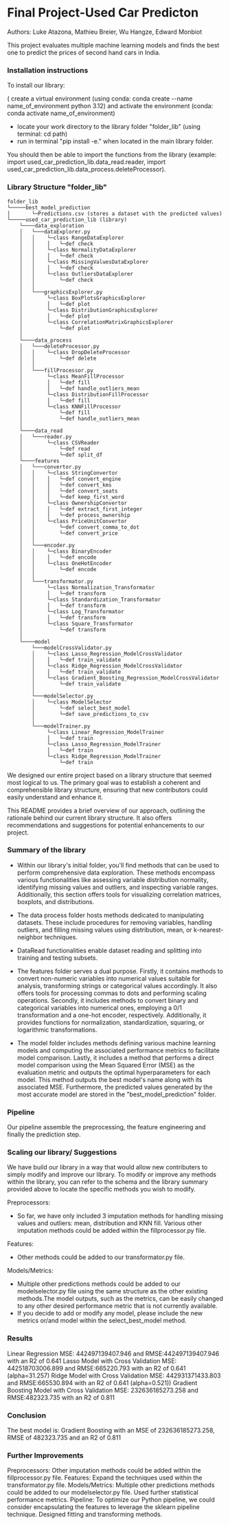 # Final Project-Used Car Predicton
Authors: Luke Atazona, Mathieu Breier, Wu Hangze, Edward Monbiot

This project evaluates multiple machine learning models and finds the best one to predict the prices of second hand cars in India. 

### Installation instructions

To install our library:

( create a virtual environment (using conda: conda create --name name_of_environment python 3.12) and activate the environment (conda: conda activate name_of_environment)
- locate your work directory to the library folder "folder_lib" (using terminal: cd path)
- run in terminal "pip install -e." when located in the main library folder.

You should then be able to import the functions from the library (example: import used_car_prediction_lib.data_read.reader, import used_car_prediction_lib.data_process.deleteProcessor).

### Library Structure "folder_lib"
```
folder_lib
└─────best_model_prediction
│       └─Predictions.csv (stores a dataset with the predicted values)
└─────used_car_prediction_lib (library)
    └────data_exploration
    │   └───dataExplorer.py
    │   │    └─class RangeDataExplorer
    │   │    │   └─def check
    │   │    └─class NormalityDataExplorer
    │   │    │   └─def check
    │   │    └─class MissingValuesDataExplorer
    │   │    │   └─def check
    │   │    └─class OutliersDataExplorer
    │   │        └─def check
    │   │   
    │   └───graphicsExplorer.py
    │        └─class BoxPlotsGraphicsExplorer
    │        │   └─def plot
    │        └─class DistributionGraphicsExplorer
    │        │   └─def plot
    │        └─class CorrelationMatrixGraphicsExplorer
    │            └─def plot
    │
    └────data_process
    │   └───deleteProcessor.py
    │   │    └─class DropDeleteProcessor
    │   │        └─def delete
    │   │   
    │   └───fillProcessor.py
    │        └─class MeanFillProcessor
    │        │   └─def fill
    │        │   └─def handle_outliers_mean
    │        └─class DistributionFillProcessor
    │        │   └─def fill
    │        └─class KNNFillProcessor
    │            └─def fill
    │            └─def handle_outliers_mean
    │
    └────data_read
    │   └───reader.py
    │        └─class CSVReader
    │            └─def read
    │            └─def split_df
    └────features
    │   └───convertor.py
    │   │    └─class StringConvertor
    │   │    │   └─def convert_engine
    │   │    │   └─def convert_kms
    │   │    │   └─def convert_seats
    │   │    │   └─def keep_first_word
    │   │    └─class OwnershipConvertor
    │   │    │   └─def extract_first_integer
    │   │    │   └─def process_ownership
    │   │    └─class PriceUnitConvertor
    │   │        └─def convert_comma_to_dot
    │   │        └─def convert_price
    │   │   
    │   └───encoder.py
    │   │    └─class BinaryEncoder
    │   │    │   └─def encode
    │   │    └─class OneHotEncoder
    │   │        └─def encode
    │   │   
    │   └───transformator.py
    │        └─class Normalization_Transformator
    │        │   └─def transform
    │        └─class Standardization_Transformator
    │        │   └─def transform
    │        └─class Log_Transformator
    │        │   └─def transform
    │        └─class Square_Transformator
    │            └─def transform
    │ 
    └────model
        └───modelCrossValidator.py
        │    └─class Lasso_Regression_ModelCrossValidator
        │    │   └─def train_validate
        │    └─class Ridge_Regression_ModelCrossValidator
        │    │   └─def train_validate
        │    └─class Gradient_Boosting_Regression_ModelCrossValidator
        │        └─def train_validate
        │   
        └───modelSelector.py
        │    └─class ModelSelector
        │        └─def select_best_model
        │        └─def save_predictions_to_csv
        │   
        └───modelTrainer.py
             └─class Linear_Regression_ModelTrainer
             │   └─def train
             └─class Lasso_Regression_ModelTrainer
             │   └─def train
             └─class Ridge_Regression_ModelTrainer
                 └─def train
```
We designed our entire project based on a library structure that seemed most logical to us. The primary goal was to establish a coherent and comprehensible library structure, ensuring that new contributors could easily understand and enhance it.

This README provides a brief overview of our approach, outlining the rationale behind our current library structure. It also offers recommendations and suggestions for potential enhancements to our project.

### Summary of the library
- Within our library's initial folder, you'll find methods that can be used to perform comprehensive data exploration. These methods encompass various functionalities like assessing variable distribution normality, identifying missing values and outliers, and inspecting variable ranges. Additionally, this section offers tools for visualizing correlation matrices, boxplots, and distributions.

- The data process folder hosts methods dedicated to manipulating datasets. These include procedures for removing variables, handling outliers, and filling missing values using distribution, mean, or k-nearest-neighbor techniques.

- DataRead functionalities enable dataset reading and splitting into training and testing subsets.
  
- The features folder serves a dual purpose. Firstly, it contains methods to convert non-numeric variables into numerical values suitable for analysis, transforming strings or categorical values accordingly. It also offers tools for processing commas to dots and performing scaling operations. Secondly, it includes methods to convert binary and categorical variables into numerical ones, employing a 0/1 transformation and a one-hot encoder, respectively. Additionally, it provides functions for normalization, standardization, squaring, or logarithmic transformations.

- The model folder includes methods defining various machine learning models and computing the associated performance metrics to facilitate model comparison. Lastly, it includes a method that performs a direct model comparison using the Mean Squared Error (MSE) as the evaluation metric and outputs the optimal hyperparameters for each model. This method outputs the best model's name along with its associated MSE. Furthermore, the predicted values generated by the most accurate model are stored in the "best_model_prediction" folder.

### Pipeline

Our pipeline assemble the preprocessing, the feature engineering and finally the prediction step. 

### Scaling our library/ Suggestions

We have build our library in a way that would allow new contributers to simply modify and improve our library. To modify or improve any methods within the library, you can refer to the schema and the library summary provided above to locate the specific methods you wish to modify.

Preprocessors: 
- So far, we have only included 3 imputation methods for handling missing values and outliers: mean, distribution and KNN fill. Various other imputation methods could be added within the fillprocessor.py file.

Features:
- Other methods could be added to our transformator.py file.

Models/Metrics:
- Multiple other predictions methods could be added to our modelselector.py file using the same structure as the other existing methods.The model outputs, such as the metrics, can be easily changed to any other desired performance metric that is not currently available.
- If you decide to add or modify any model, please include the new metrics or/and model within the select_best_model method.

### Results
Linear Regression MSE: 442497139407.946 and RMSE:442497139407.946  with an R2 of 0.641
Lasso Model with Cross Validation MSE: 442518703006.899 and RMSE:665220.793 with an R2 of 0.641 (alpha=31.257)
Ridge Model with Cross Validation MSE: 442931371433.803 and RMSE:665530.894 with an R2 of 0.641 (alpha=0.521))
Gradient Boosting Model with Cross Validation MSE: 232636185273.258 and RMSE:482323.735 with an R2 of 0.811 

### Conclusion
The best model is: Gradient Boosting with an MSE of 232636185273.258, RMSE of 482323.735 and an R2 of 0.811

### Further Improvements
Preprocessors:  Other imputation methods could be added within the fillprocessor.py file. 
Features: Expand the techniques used within the transformator.py file. 
Models/Metrics: Multiple other predictions methods could be added to our modelselector.py file. Used further statistical  performance metrics.
Pipeline: To optimize our Python pipeline, we could consider encapsulating the features to leverage the sklearn pipeline technique. Designed fitting and transforming methods.


